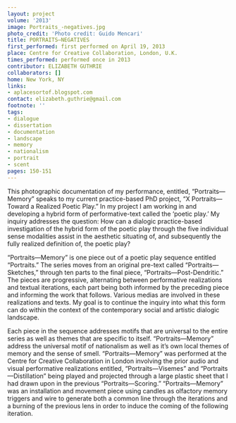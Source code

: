 ```yaml
---
layout: project
volume: '2013'
image: Portraits_-negatives.jpg
photo_credit: 'Photo credit: Guido Mencari'
title: PORTRAITS—NEGATIVES
first_performed: first performed on April 19, 2013
place: Centre for Creative Collaboration, London, U.K.
times_performed: performed once in 2013
contributor: ELIZABETH GUTHRIE
collaborators: []
home: New York, NY
links:
- aplacesortof.blogspot.com
contact: elizabeth.guthrie@gmail.com
footnote: ''
tags:
- dialogue
- dissertation
- documentation
- landscape
- memory
- nationalism
- portrait
- scent
pages: 150-151
---
```


This photographic documentation of my performance, entitled, “Portraits—Memory” speaks to my current practice-based PhD project, “X Portraits—Toward a Realized Poetic Play.” In my project I am working in and developing a hybrid form of performative-text called the ‘poetic play.’ My inquiry addresses the question: How can a dialogic practice-based investigation of the hybrid form of the poetic play through the five individual sense modalities assist in the aesthetic situating of, and subsequently the fully realized definition of, the poetic play?

“Portraits—Memory” is one piece out of a poetic play sequence entitled “Portraits.” The series moves from an original pre-text called “Portraits—Sketches,” through ten parts to the final piece, “Portraits—Post-Dendritic.” The pieces are progressive, alternating between performative realizations and textual iterations, each part being both informed by the preceding piece and informing the work that follows. Various medias are involved in these realizations and texts. My goal is to continue the inquiry into what this form can do within the context of the contemporary social and artistic dialogic landscape.

Each piece in the sequence addresses motifs that are universal to the entire series as well as themes that are specific to itself. “Portraits—Memory” address the universal motif of nationalism as well as it’s own local themes of memory and the sense of smell. “Portraits—Memory” was performed at the Centre for Creative Collaboration in London involving the prior audio and visual performative realizations entitled, “Portraits—Visemes” and “Portraits—Distillation” being played and projected through a large plastic sheet that I had drawn upon in the previous “Portraits—Scoring.” “Portraits—Memory” was an installation and movement piece using candles as olfactory memory triggers and wire to generate both a common line through the iterations and a burning of the previous lens in order to induce the coming of the following iteration.
